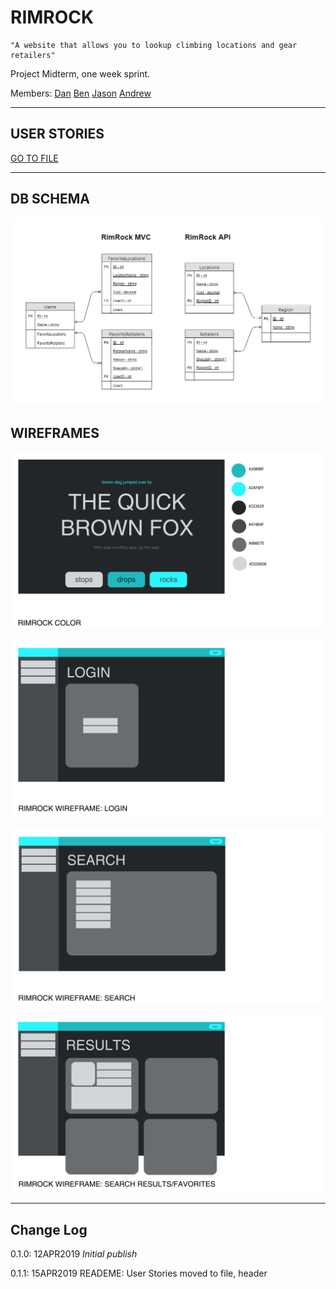# RIMROCK

```
"A website that allows you to lookup climbing locations and gear retailers"
```

Project Midterm, one week sprint.

Members:
[Dan](https://github.com/daniellogerstedt)
[Ben](https://github.com/BenSTay)
[Jason](https://github.com/jasonb315)
[Andrew](https://github.com/amjcurtis)

------------------------------

## USER STORIES

[GO TO FILE](https://github.com/jasonb315/data-structures-and-algorithms-dn/tree/master/Challenges/BinarySearch)

------------------------------
## DB SCHEMA

![DBSchema](https://github.com/house-rimrock/rimrock/blob/master/assets/db-schema-rimrock.png)

## WIREFRAMES

![Color](https://github.com/house-rimrock/rimrock/blob/master/wireframes/color.png)

![Login](https://github.com/house-rimrock/rimrock/blob/master/wireframes/login.png)

![Search](https://github.com/house-rimrock/rimrock/blob/master/wireframes/search.png)

![SearchResults](https://github.com/house-rimrock/rimrock/blob/master/wireframes/searchResults.png)

------------------------------

## Change Log

0.1.0: 12APR2019 *Initial publish*

0.1.1: 15APR2019 READEME: User Stories moved to file, header